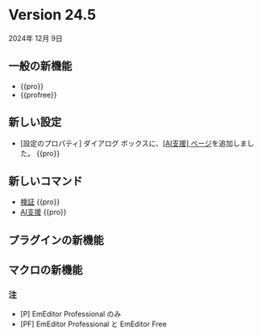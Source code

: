 # Version 24.5

2024年 12月 9日

## 一般の新機能

-  {{pro}}
-  {{profree}}

## 新しい設定

- \[設定のプロパティ\] ダイアログ ボックスに、[\[AI支援\] ページ](../dlg/properties/ai_assist/index)を追加しました。 {{pro}}
 
## 新しいコマンド

- [検証](../cmd/file/file_verify) {{pro}}
- [AI支援](../cmd/tools/property_ai_assist) {{pro}}

## プラグインの新機能


## マクロの新機能


### 注

- \[P\] EmEditor Professional のみ
- \[PF\] EmEditor Professional と EmEditor Free
